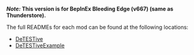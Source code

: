 **_Note:_ This version is for BepInEx Bleeding Edge (v667) (same as Thunderstore).**

The full READMEs for each mod can be found at the following locations:
- [DeTESTive](https://example.com)
- [DeTESTiveExample](https://example.com)